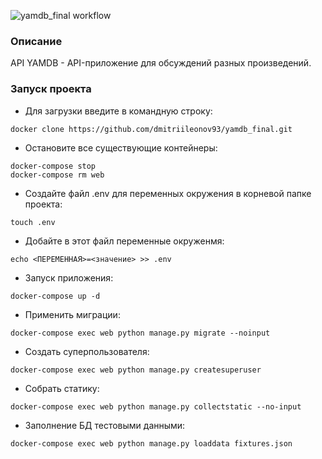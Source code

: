 ![yamdb_final workflow](https://github.com/dmitriileonov93/yamdb_final/actions/workflows/yamdb_workflow.yml/badge.svg)

### Описание
API YAMDB - API-приложение для обсуждений разных произведений.

### Запуск проекта
- Для загрузки введите в командную строку:
```
docker clone https://github.com/dmitriileonov93/yamdb_final.git
```
- Остановите все существующие контейнеры:
```
docker-compose stop
docker-compose rm web
```
- Создайте файл .env для переменных окружения в корневой папке проекта:
```
touch .env
```
- Добайте в этот файл переменные окруженмя:
```
echo <ПЕРЕМЕННАЯ>=<значение> >> .env
```
- Запуск приложения:
```
docker-compose up -d
```
- Применить миграции:
```
docker-compose exec web python manage.py migrate --noinput
```
- Создать суперпользователя:
```
docker-compose exec web python manage.py createsuperuser
```
- Собрать статику:
```
docker-compose exec web python manage.py collectstatic --no-input
```
- Заполнение БД тестовыми данными:
```
docker-compose exec web python manage.py loaddata fixtures.json
```
